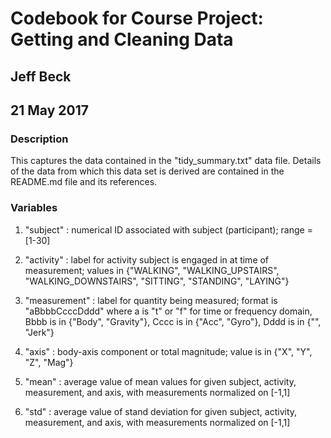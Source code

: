 # Codebook for Course Project: Getting and Cleaning Data
## Jeff Beck
## 21 May 2017

### Description
This captures the data contained in the "tidy_summary.txt" data file.  Details of the data from which this data set is derived are contained in the README.md file and its references.

### Variables

1. "subject" <int>: numerical ID associated with subject (participant); range = [1-30]

2. "activity" <string>: label for activity subject is engaged in at time of measurement; values in {"WALKING", "WALKING_UPSTAIRS", "WALKING_DOWNSTAIRS", "SITTING", "STANDING", "LAYING"}

3. "measurement" <string>: label for quantity being measured; format is "aBbbbCcccDddd" where a is "t" or "f" for time or frequency domain, Bbbb is in {"Body", "Gravity"}, Cccc is in {"Acc", "Gyro"}, Dddd is in {"", "Jerk"}

4. "axis" <string>: body-axis component or total magnitude; value is in {"X", "Y", "Z", "Mag"}

5. "mean" <double>: average value of mean values for given subject, activity, measurement, and axis, with measurements normalized on [-1,1]

6. "std" <double>: average value of stand deviation for given subject, activity, measurement, and axis, with measurements normalized on [-1,1]

